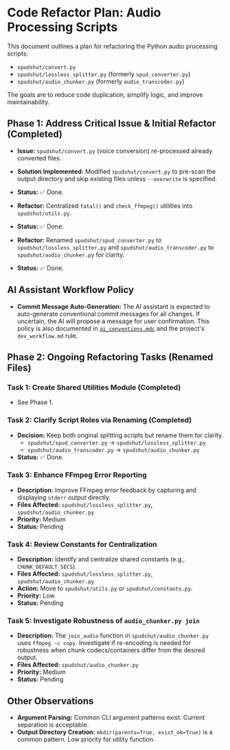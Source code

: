# Code Refactor Plan: Audio Processing Scripts

This document outlines a plan for refactoring the Python audio processing scripts:
- `spudshut/convert.py`
- `spudshut/lossless_splitter.py` (formerly `spud_converter.py`)
- `spudshut/audio_chunker.py` (formerly `audio_transcoder.py`)

The goals are to reduce code duplication, simplify logic, and improve maintainability.

## Phase 1: Address Critical Issue & Initial Refactor (Completed)

- **Issue:** `spudshut/convert.py` (voice conversion) re-processed already converted files.
- **Solution Implemented:** Modified `spudshut/convert.py` to pre-scan the output directory and skip existing files unless `--overwrite` is specified.
- **Status:** ✅ Done.

- **Refactor:** Centralized `fatal()` and `check_ffmpeg()` utilities into `spudshut/utils.py`.
- **Status:** ✅ Done.

- **Refactor:** Renamed `spudshut/spud_converter.py` to `spudshut/lossless_splitter.py` and `spudshut/audio_transcoder.py` to `spudshut/audio_chunker.py` for clarity.
- **Status:** ✅ Done.

## AI Assistant Workflow Policy

- **Commit Message Auto-Generation:** The AI assistant is expected to auto-generate conventional commit messages for all changes. If uncertain, the AI will propose a message for user confirmation. This policy is also documented in [`ai_conventions.mdc`](mdc:.cursor/rules/ai_conventions.md) and the project's `dev_workflow.md` rule.

## Phase 2: Ongoing Refactoring Tasks (Renamed Files)

### Task 1: Create Shared Utilities Module (Completed)
- See Phase 1.

### Task 2: Clarify Script Roles via Renaming (Completed)
- **Decision:** Keep both original splitting scripts but rename them for clarity.
    - `spudshut/spud_converter.py` → `spudshut/lossless_splitter.py`
    - `spudshut/audio_transcoder.py` → `spudshut/audio_chunker.py`
- **Status:** ✅ Done.

### Task 3: Enhance FFmpeg Error Reporting

- **Description:** Improve FFmpeg error feedback by capturing and displaying `stderr` output directly.
- **Files Affected:** `spudshut/lossless_splitter.py`, `spudshut/audio_chunker.py`
- **Priority:** Medium
- **Status:** Pending

### Task 4: Review Constants for Centralization

- **Description:** Identify and centralize shared constants (e.g., `CHUNK_DEFAULT_SECS`).
- **Files Affected:** `spudshut/lossless_splitter.py`, `spudshut/audio_chunker.py`
- **Action:** Move to `spudshut/utils.py` or `spudshut/constants.py`.
- **Priority:** Low
- **Status:** Pending

### Task 5: Investigate Robustness of `audio_chunker.py join`

- **Description:** The `join_audio` function in `spudshut/audio_chunker.py` uses `ffmpeg -c copy`. Investigate if re-encoding is needed for robustness when chunk codecs/containers differ from the desired output.
- **Files Affected:** `spudshut/audio_chunker.py`
- **Priority:** Medium
- **Status:** Pending

## Other Observations

- **Argument Parsing:** Common CLI argument patterns exist. Current separation is acceptable.
- **Output Directory Creation:** `mkdir(parents=True, exist_ok=True)` is a common pattern. Low priority for utility function. 